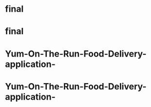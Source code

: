 # final
# final
# Yum-On-The-Run-Food-Delivery-application-
# Yum-On-The-Run-Food-Delivery-application-
